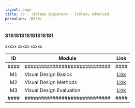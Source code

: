 ```yaml
---
layout: page
title: 39 - Tableau Beginners - Tableau Advanced
permalink: /DS39/
---
```


<h3>S1S1S1S1S1S1S1S1S1</h3>

xxxxx xxxxx xxxxx

| ID | Module                     |Link|
|:--:|----------------------------|:--:|
|####|############################|####|
| M1 | Visual Design Basics       |[Link](/03-MSDS-Courses/DS22/M1/)|
| M2 | Visual Design Methods      |[Link](/03-MSDS-Courses/DS22/M2/)|
| M3 | Visual Design Evaluation   |[Link](/03-MSDS-Courses/DS22/M3/)|
|####|############################|####|

